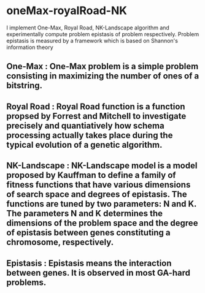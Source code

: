 # oneMax-royalRoad-NK

I implement One-Max, Royal Road, NK-Landscape algorithm and experimentally compute problem epistasis of problem respectively. Problem epistasis is measured by a framework which is based on Shannon's information theory 

## One-Max : One-Max problem is a simple problem consisting in maximizing the number of ones of a bitstring. 
## Royal Road : Royal Road function is a function propsed by Forrest and Mitchell to investigate precisely and quantiatively how schema processing actually takes place during the typical evolution of a genetic algorithm.
## NK-Landscape : NK-Landscape model is a model proposed by Kauffman to define a family of fitness functions that have various dimensions of search space and degrees of epistasis. The functions are tuned by two parameters: N and K. The parameters N and K determines the dimensions of the problem space and the degree of epistasis between genes constituting a chromosome, respectively. 
## Epistasis : Epistasis means the interaction between genes. It is observed in most GA-hard problems.  
